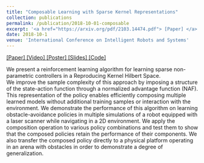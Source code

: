 ```yaml
---
title: "Composable Learning with Sparse Kernel Representations"
collection: publications
permalink: /publication/2018-10-01-composable
excerpt: '<a href="https://arxiv.org/pdf/2103.14474.pdf"> [Paper] </a> <a href="https://youtu.be/kWIigy5MWdU"> [Video] </a> <a href="http://katetolstaya.github.io/files/Composable_Learning_Poster.pdf"> [Poster] </a> <a href="http://katetolstaya.github.io/files/Composable_Learning_slides.pdf"> [Slides] </a> <a href="https://github.com/katetolstaya/kernelrl"> [Code] </a> '
date: 2018-10-1
venue: 'International Conference on Intelligent Robots and Systems'
---
```


<a href="https://arxiv.org/pdf/2103.14474.pdf"> [Paper] </a> <a href="https://youtu.be/kWIigy5MWdU"> [Video] </a> <a href="http://katetolstaya.github.io/files/Composable_Learning_Poster.pdf"> [Poster] </a> <a href="http://katetolstaya.github.io/files/Composable_Learning_slides.pdf"> [Slides] </a> <a href="https://github.com/katetolstaya/kernelrl"> [Code] </a>

We present a reinforcement learning algorithm for learning sparse non-parametric controllers in a Reproducing Kernel Hilbert Space.  
We improve the sample complexity of this approach by imposing a structure of the state-action function through a normalized advantage function (NAF). This representation of the policy enables efficiently composing multiple learned models without additional training samples or interaction with the environment.
We demonstrate the performance of this algorithm on learning obstacle-avoidance policies in multiple simulations of a robot equipped with a laser scanner while navigating in a 2D environment. We apply the composition operation to various policy combinations and test them to show that the composed policies retain the performance of their components. We also transfer the composed policy directly to a physical platform operating in an arena with obstacles in order to demonstrate a degree of generalization.
